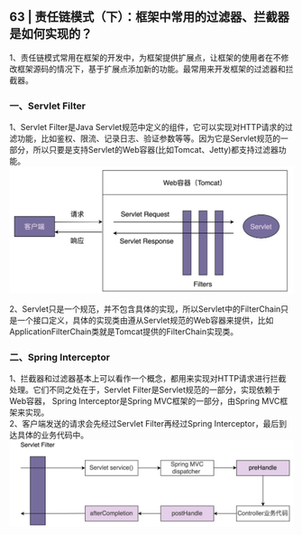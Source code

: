 ## 63 | 责任链模式（下）：框架中常用的过滤器、拦截器是如何实现的？
1、责任链模式常用在框架的开发中，为框架提供扩展点，让框架的使用者在不修改框架源码的情况下，基于扩展点添加新的功能。最常用来开发框架的过滤器和拦截器。

### 一、Servlet Filter
1、Servlet Filter是Java Servlet规范中定义的组件，它可以实现对HTTP请求的过滤功能，比如鉴权、限流、记录日志、验证参数等等。因为它是Servlet规范的一部分，所以只要是支持Servlet的Web容器(比如Tomcat、Jetty)都支持过滤器功能。  
![img.png](img/1.png)

2、Servlet只是一个规范，并不包含具体的实现，所以Servlet中的FilterChain只是一个接口定义，具体的实现类由遵从Servlet规范的Web容器来提供，比如ApplicationFilterChain类就是Tomcat提供的FilterChain实现类。

### 二、Spring Interceptor
1、拦截器和过滤器基本上可以看作一个概念，都用来实现对HTTP请求进行拦截处理。它们不同之处在于，Servlet Filter是Servlet规范的一部分，实现依赖于Web容器， Spring Interceptor是Spring MVC框架的一部分，由Spring MVC框架来实现。  
2、客户端发送的请求会先经过Servlet Filter再经过Spring Interceptor，最后到达具体的业务代码中。
![img.png](img/2.png)
